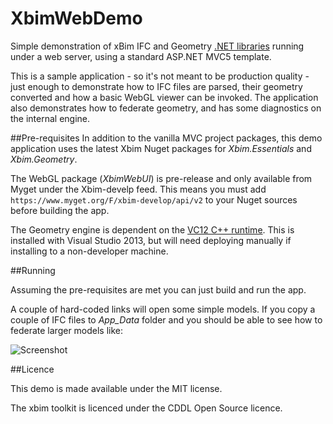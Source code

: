 # XbimWebDemo
Simple demonstration of xBim IFC and Geometry [.NET libraries](http://github.com/XbimTeam/) running under a web server, using a standard ASP.NET MVC5 template.

This is a sample application - so it's not meant to be production quality - just enough to demonstrate how to IFC files are parsed, 
their geometry converted and how a basic WebGL viewer can be invoked. The application also demonstrates how to federate geometry,
and has some diagnostics on the internal engine.


##Pre-requisites
In addition to the vanilla MVC project packages, this demo application uses the latest Xbim Nuget packages for 
*Xbim.Essentials* and *Xbim.Geometry*. 

The WebGL package (*XbimWebUI*) is pre-release and only available from Myget under the Xbim-develp feed. This means 
you must add `https://www.myget.org/F/xbim-develop/api/v2` to your Nuget sources before building the app. 

The Geometry engine is dependent on the [VC12 C++ runtime](http://www.microsoft.com/en-us/download/details.aspx?id=40784). This is installed with Visual Studio 2013, but will need
 deploying manually if installing to a non-developer machine. 

##Running

Assuming the pre-requisites are met you can just build and run the app.

A couple of hard-coded links will open some simple models. If you copy a couple of IFC files to *App_Data* folder 
and you should be able to see how to federate larger models like:

![Screenshot](http://andyward.github.io/images/Clinic_federated.PNG)

##Licence

This demo is made available under the MIT license.

The xbim toolkit is licenced under the CDDL Open Source licence. 

